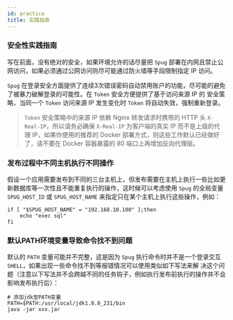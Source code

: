 ```yaml
---
id: practice
title: 实践指南
---
```


### 安全性实践指南
写在前面，没有绝对的安全，如果环境允许的话尽量把 `Spug` 部署在内网且禁止公网访问，如果必须通过公网访问则尽可能通过防火墙等手段限制指定 IP 访问。

`Spug` 在登录安全方面提供了连续3次错误密码自动禁用账户的功能，尽可能的避免了被暴力破解登录的可能性。在 `Token` 安全方便提供了基于访问来源 IP 的
安全策略，当同一个 `Token` 访问来源 IP 发生变化时 `Token` 将自动失效，强制重新登录。
> `Token` 安全策略中的来源 IP 依赖 Nginx 转发请求时携带的 HTTP 头 `X-Real-IP`，所以请务必确保 `X-Real-IP` 为客户端的真实 IP 而不是上级的代
理 IP，如果你使用的推荐的 Docker 部署方式，则这些工作默认已经做好了，请不要在 Docker 容器暴露的 80 端口上再增加反向代理层。


### 发布过程中不同主机执行不同操作
假设一个应用需要发布到不同的三台主机上，但发布需要在主机上执行一些比如更新数据库等一次性且不能重复执行的操作，这时候可以考虑使用 `Spug` 的全局变量
`SPUG_HOST_ID` 或 `SPUG_HOST_NAME` 来指定只在某个主机上执行这些操作，例如：
```shell script
if [ "$SPUG_HOST_NAME" = "192.168.10.100" ];then
    echo "exec sql"
fi
```

### 默认PATH环境变量导致命令找不到问题
默认的 `PATH` 变量可能并不完整，这是因为 `Spug` 执行命令时并不是一个登录交互 `SHELL`，如果出现一些命令找不到等报错情况可以使用类似如下写法来解
决这个问题（注意以下写法并不会跨越不同的任务钩子，例如执行发布前执行的操作并不会影响发布执行后）：
```shell script
# 添加jdk至PATH变量
PATH=$PATH:/usr/local/jdk1.8.0_231/bin
java -jar xxx.jar
```

